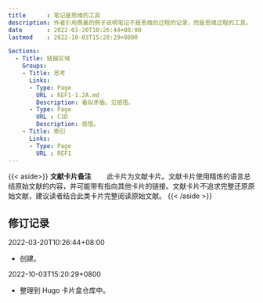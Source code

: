 ```yaml
---
title      : 笔记是思维的工具
description: 作者引用费曼的例子说明笔记不是思维的过程的记录，而是思维过程的工具。
date       : 2022-03-20T10:26:44+08:00
lastmod    : 2022-10-03T15:20:29+0800

Sections:
  - Title: 链接区域
    Groups:
    - Title: 思考
      Links:
      - Type: Page
        URL : REF1·1.2A.md
        Description: 看似矛盾。见感悟。
      - Type: Page
        URL : C1D
        Description: 感悟。
    - Title: 索引
      Links:
      - Type: Page
        URL : REF1
---
```

{{< aside>}}
**文献卡片备注**
　　此卡片为文献卡片。文献卡片使用精炼的语言总结原始文献的内容，并可能带有指向其他卡片的链接。文献卡片不追求完整还原原始文献，建议读者结合此类卡片完整阅读原始文献。
{{< /aside >}}

## 修订记录
2022-03-20T10:26:44+08:00
* 创建。

2022-10-03T15:20:29+0800
* 整理到 Hugo 卡片盒仓库中。
